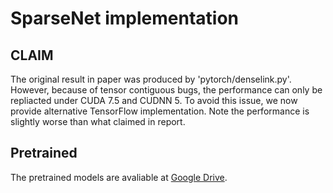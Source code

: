 # SparseNet implementation

## CLAIM
The original result in paper was produced by 'pytorch/denselink.py'. 
However, because of tensor contiguous bugs, the performance can only be repliacted under CUDA 7.5 and CUDNN 5. 
To avoid this issue, we now provide alternative TensorFlow implementation. Note the performance is slightly worse than what claimed in report.

## Pretrained
The pretrained models are avaliable at [Google Drive](https://drive.google.com/drive/folders/1UXEZKoPuN-PpqGUtDBBO2Bz7YYLodLNP?usp=sharing).